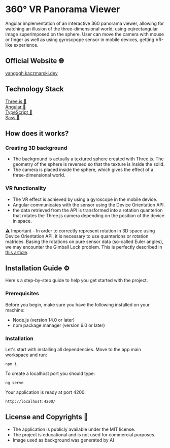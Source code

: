 # 360° VR Panorama Viewer

Angular implementation of an interactive 360 panorama viewer, allowing for watching an illusion of the three-dimensional world, using eqirectangular image superimposed on the sphere. User can move the camera with mouse or finger as well as using gyroscpope sensor in mobile devices, getting VR-like experience.

## Official Website 🌐

[vangogh.kaczmarski.dev](https://vangogh.kaczmarski.dev)

## Technology Stack

[Three.js 🔗](https://threejs.org)<br>
[Angular 🔗](https://angular.io)<br>
[TypeScript 🔗](https://typescriptlang.org)<br>
[Sass 🔗](https://sass-lang.com)<br>

## How does it works?

### Creating 3D background

- The background is actually a textured sphere created with Three.js. The geometry of the sphere is reversed so that the texture is inside the solid.
- The camera is placed inside the sphere, which gives the effect of a three-dimensional world.

### VR functionality

- The VR effect is achieved by using a gyroscope in the mobile device.
- Angular communicates with the sensor using the Device Orientation API.
- the data retrieved from the API is transformed into a rotation quanterion that rotates the Three.js camera depending on the position of the device in space.

⚠️ Important - In order to correctly represent rotation in 3D space using Device Orientation API, it is necessary to use quanterions or rotation matrices. Basing the rotations on pure sensor data (so-called Euler angles), we may encounter the Gimball Lock problem. This is perfectly described in [this article](https://dev.opera.com/articles/w3c-device-orientation-usage/#eulerlimitations).

## Installation Guide ⚙️

Here's a step-by-step guide to help you get started with the project.

### Prerequisites

Before you begin, make sure you have the following installed on your machine:

- Node.js (version 14.0 or later)
- npm package manager (version 6.0 or later)

### Installation

Let's start with installing all dependencies. Move to the app main workspace and run:

    npm i

To create a localhost port you should type:

    ng serve

Your application is ready at port 4200.

    http://localhost:4200/

## License and Copyrights 📜

- The application is publicly available under the MIT license.
- The project is educational and is not used for commercial purposes.
- Image used as background was generated by AI
